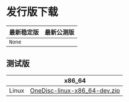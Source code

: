 # 发行版下载

| 最新稳定版  | 最新公测版  |
|-------------|-------------|
| `None`    | <!--ver2--><!--ver2.end--> |

<!--
## 稳定版

|            | x86_64                         | i386                         | arm64                          |
|------------|:------------------------------:|:----------------------------:|:------------------------------:|
| Linux      | [OneDisc-linux-x86_64.zip][1]  | [OneDisc-linux-i386.zip][2]  | [OneDisc-linux-arm64.zip][3]   |
| Windows    | [OneDisc-windows-x64.zip][4]   | [OneDisc-windows-x32.zip][5] | [OneDisc-windows-arm64.zip][6] |
| macOS      | [OneDisc-darwin-x86_64.zip][7] | [OneDisc-darwin-i386.zip][8] | [OneDisc-darwin-arm64.zip][9]  |


[1]: /downloads/OneDisc-linux-x86_64.zip
[2]: /downloads/OneDisc-linux-i386.zip
[3]: /downloads/OneDisc-linux-arm64.zip
[4]: /downloads/OneDisc-windows-x64.zip
[5]: /downloads/OneDisc-windows-x32.zip
[6]: /downloads/OneDisc-windows-arm64.zip
[7]: /downloads/OneDisc-darwin-x86_64.zip
[8]: /downloads/OneDisc-darwin-i386.zip
[9]: /downloads/OneDisc-darwin-arm64.zip

-->

## 测试版

|          | x86_64                             |
|----------|:----------------------------------:|
| Linux    | [OneDisc-linux-x86_64-dev.zip][10] |

[10]: /downloads/OneDisc-linux-x86_64-dev.zip

